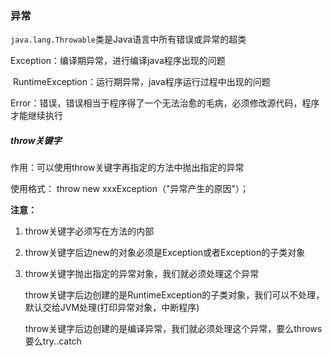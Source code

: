 ### 异常

`java.lang.Throwable`类是Java语言中所有错误或异常的超类

Exception：编译期异常，进行编译java程序出现的问题

​		RuntimeException：运行期异常，java程序运行过程中出现的问题

Error：错误，错误相当于程序得了一个无法治愈的毛病，必须修改源代码，程序才能继续执行



##### throw关键字

作用：可以使用throw关键字再指定的方法中抛出指定的异常

使用格式： throw new xxxException（"异常产生的原因"）；

**注意：**

1. throw关键字必须写在方法的内部

2. throw关键字后边new的对象必须是Exception或者Exception的子类对象

3. throw关键字抛出指定的异常对象，我们就必须处理这个异常

   ​	throw关键字后边创建的是RuntimeException的子类对象，我们可以不处理，默认交给JVM处理(打印异常对象，中断程序)

   throw关键字后边创建的是编译异常，我们就必须处理这个异常，要么throws要么try..catch